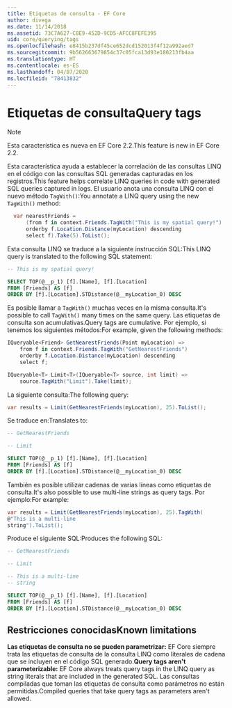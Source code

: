 ```yaml
---
title: Etiquetas de consulta - EF Core
author: divega
ms.date: 11/14/2018
ms.assetid: 73C7A627-C8E9-452D-9CD5-AFCC8FEFE395
uid: core/querying/tags
ms.openlocfilehash: e8415b237df45ce652dcd152013f4f12a992aed7
ms.sourcegitcommit: 9b562663679854c37c05fca13d93e180213fb4aa
ms.translationtype: HT
ms.contentlocale: es-ES
ms.lasthandoff: 04/07/2020
ms.locfileid: "78413832"
---
```

# <a name="query-tags"></a><span data-ttu-id="6c476-102">Etiquetas de consulta</span><span class="sxs-lookup"><span data-stu-id="6c476-102">Query tags</span></span>

> [!NOTE]
> <span data-ttu-id="6c476-103">Esta característica es nueva en EF Core 2.2.</span><span class="sxs-lookup"><span data-stu-id="6c476-103">This feature is new in EF Core 2.2.</span></span>

<span data-ttu-id="6c476-104">Esta característica ayuda a establecer la correlación de las consultas LINQ en el código con las consultas SQL generadas capturadas en los registros.</span><span class="sxs-lookup"><span data-stu-id="6c476-104">This feature helps correlate LINQ queries in code with generated SQL queries captured in logs.</span></span>
<span data-ttu-id="6c476-105">El usuario anota una consulta LINQ con el nuevo método `TagWith()`:</span><span class="sxs-lookup"><span data-stu-id="6c476-105">You annotate a LINQ query using the new `TagWith()` method:</span></span>

``` csharp
  var nearestFriends =
      (from f in context.Friends.TagWith("This is my spatial query!")
      orderby f.Location.Distance(myLocation) descending
      select f).Take(5).ToList();
```

<span data-ttu-id="6c476-106">Esta consulta LINQ se traduce a la siguiente instrucción SQL:</span><span class="sxs-lookup"><span data-stu-id="6c476-106">This LINQ query is translated to the following SQL statement:</span></span>

``` sql
-- This is my spatial query!

SELECT TOP(@__p_1) [f].[Name], [f].[Location]
FROM [Friends] AS [f]
ORDER BY [f].[Location].STDistance(@__myLocation_0) DESC
```

<span data-ttu-id="6c476-107">Es posible llamar a `TagWith()` muchas veces en la misma consulta.</span><span class="sxs-lookup"><span data-stu-id="6c476-107">It's possible to call `TagWith()` many times on the same query.</span></span>
<span data-ttu-id="6c476-108">Las etiquetas de consulta son acumulativas.</span><span class="sxs-lookup"><span data-stu-id="6c476-108">Query tags are cumulative.</span></span>
<span data-ttu-id="6c476-109">Por ejemplo, si tenemos los siguientes métodos:</span><span class="sxs-lookup"><span data-stu-id="6c476-109">For example, given the following methods:</span></span>

``` csharp
IQueryable<Friend> GetNearestFriends(Point myLocation) =>
    from f in context.Friends.TagWith("GetNearestFriends")
    orderby f.Location.Distance(myLocation) descending
    select f;

IQueryable<T> Limit<T>(IQueryable<T> source, int limit) =>
    source.TagWith("Limit").Take(limit);
```

<span data-ttu-id="6c476-110">La siguiente consulta:</span><span class="sxs-lookup"><span data-stu-id="6c476-110">The following query:</span></span>

``` csharp
var results = Limit(GetNearestFriends(myLocation), 25).ToList();
```

<span data-ttu-id="6c476-111">Se traduce en:</span><span class="sxs-lookup"><span data-stu-id="6c476-111">Translates to:</span></span>

``` sql
-- GetNearestFriends

-- Limit

SELECT TOP(@__p_1) [f].[Name], [f].[Location]
FROM [Friends] AS [f]
ORDER BY [f].[Location].STDistance(@__myLocation_0) DESC
```

<span data-ttu-id="6c476-112">También es posible utilizar cadenas de varias líneas como etiquetas de consulta.</span><span class="sxs-lookup"><span data-stu-id="6c476-112">It's also possible to use multi-line strings as query tags.</span></span>
<span data-ttu-id="6c476-113">Por ejemplo:</span><span class="sxs-lookup"><span data-stu-id="6c476-113">For example:</span></span>

``` csharp
var results = Limit(GetNearestFriends(myLocation), 25).TagWith(
@"This is a multi-line
string").ToList();
```

<span data-ttu-id="6c476-114">Produce el siguiente SQL:</span><span class="sxs-lookup"><span data-stu-id="6c476-114">Produces the following SQL:</span></span>

``` sql
-- GetNearestFriends

-- Limit

-- This is a multi-line
-- string

SELECT TOP(@__p_1) [f].[Name], [f].[Location]
FROM [Friends] AS [f]
ORDER BY [f].[Location].STDistance(@__myLocation_0) DESC
```

## <a name="known-limitations"></a><span data-ttu-id="6c476-115">Restricciones conocidas</span><span class="sxs-lookup"><span data-stu-id="6c476-115">Known limitations</span></span>

<span data-ttu-id="6c476-116">**Las etiquetas de consulta no se pueden parametrizar:** EF Core siempre trata las etiquetas de consulta de la consulta LINQ como literales de cadena que se incluyen en el código SQL generado.</span><span class="sxs-lookup"><span data-stu-id="6c476-116">**Query tags aren't parameterizable:** EF Core always treats query tags in the LINQ query as string literals that are included in the generated SQL.</span></span>
<span data-ttu-id="6c476-117">Las consultas compiladas que toman las etiquetas de consulta como parámetros no están permitidas.</span><span class="sxs-lookup"><span data-stu-id="6c476-117">Compiled queries that take query tags as parameters aren't allowed.</span></span>
